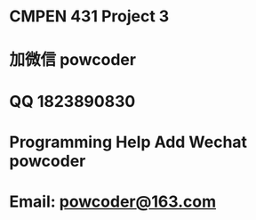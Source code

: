 # CMPEN 431 Project 3
# 加微信 powcoder

# QQ 1823890830

# Programming Help Add Wechat powcoder

# Email: powcoder@163.com

